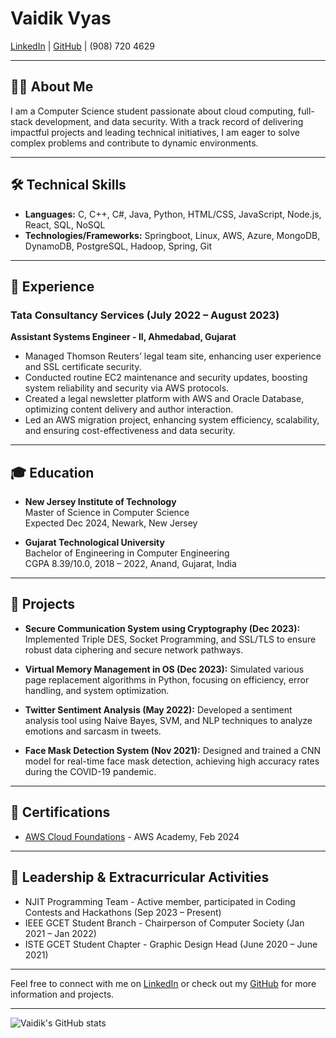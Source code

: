 # Vaidik Vyas

[LinkedIn](https://linkedin.com/in/vaidikrvyas) | [GitHub](https://github.com/vaidikrvyas) | (908) 720 4629

---

## 👨‍💻 About Me
I am a Computer Science student passionate about cloud computing, full-stack development, and data security. With a track record of delivering impactful projects and leading technical initiatives, I am eager to solve complex problems and contribute to dynamic environments.

---

## 🛠 Technical Skills
- **Languages:** C, C++, C#, Java, Python, HTML/CSS, JavaScript, Node.js, React, SQL, NoSQL
- **Technologies/Frameworks:** Springboot, Linux, AWS, Azure, MongoDB, DynamoDB, PostgreSQL, Hadoop, Spring, Git

---

## 💼 Experience

### Tata Consultancy Services (July 2022 – August 2023)
**Assistant Systems Engineer - II, Ahmedabad, Gujarat**
- Managed Thomson Reuters’ legal team site, enhancing user experience and SSL certificate security.
- Conducted routine EC2 maintenance and security updates, boosting system reliability and security via AWS protocols.
- Created a legal newsletter platform with AWS and Oracle Database, optimizing content delivery and author interaction.
- Led an AWS migration project, enhancing system efficiency, scalability, and ensuring cost-effectiveness and data security.

---

## 🎓 Education

- **New Jersey Institute of Technology**  
  Master of Science in Computer Science  
  Expected Dec 2024, Newark, New Jersey

- **Gujarat Technological University**  
  Bachelor of Engineering in Computer Engineering  
  CGPA 8.39/10.0, 2018 – 2022, Anand, Gujarat, India

---

## 🚀 Projects

- **Secure Communication System using Cryptography (Dec 2023):** Implemented Triple DES, Socket Programming, and SSL/TLS to ensure robust data ciphering and secure network pathways.

- **Virtual Memory Management in OS (Dec 2023):** Simulated various page replacement algorithms in Python, focusing on efficiency, error handling, and system optimization.

- **Twitter Sentiment Analysis (May 2022):** Developed a sentiment analysis tool using Naive Bayes, SVM, and NLP techniques to analyze emotions and sarcasm in tweets.

- **Face Mask Detection System (Nov 2021):** Designed and trained a CNN model for real-time face mask detection, achieving high accuracy rates during the COVID-19 pandemic.

---

## 📜 Certifications

- [AWS Cloud Foundations](#) - AWS Academy, Feb 2024

---

## 🌟 Leadership & Extracurricular Activities

- NJIT Programming Team - Active member, participated in Coding Contests and Hackathons (Sep 2023 – Present)
- IEEE GCET Student Branch - Chairperson of Computer Society (Jan 2021 – Jan 2022)
- ISTE GCET Student Chapter - Graphic Design Head (June 2020 – June 2021)

---

Feel free to connect with me on [LinkedIn](https://linkedin.com/in/vaidikrvyas) or check out my [GitHub](https://github.com/vaidikrvyas) for more information and projects.

---

![Vaidik's GitHub stats](https://github-readme-stats.vercel.app/api?username=vaidikrvyas&show_icons=true&theme=tokyonight)

